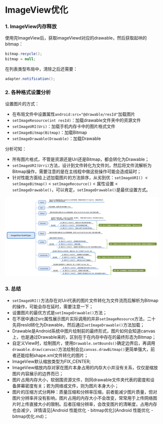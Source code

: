 # ImageView优化

### 1. ImageView内存释放

使用完ImageView后，获取imageViewd对应的drawable，然后获取起哄的bitmap：

```java
bitmap.recycle();
bitmap = null;
```

在列表类型布局中，清除之后还需要：

```java
adapter.notification();
```

### 2. 各种格式设置分析

设置图片的方式：

- 在布局文件中设置属性```android:src="@drawable/resId"```加载图片
- ```setImageResource(int resId)```：加载drawable文件夹中的资源文件
- ```setImageURI(Uri)```：加载手机内存卡中的图片格式文件
- ```setImageBitmap(Bitmap)```：加载Bitmap
- ```setImageDrawable(Drawable)```：加载Drawable

分析可知：

- 所有图片格式，不管是资源还是Uri还是Bitmap，都会转化为Drawable；
- ```setImageURI(Urri)```方法，设计到文件转化为文件刘，然后将文件流解析为Bitmap操作，需要注意的是在主线程中做这些操作可能会造成延时；
- 针对性能方面给上述加载图片的方法排序，从劣到优：```setImageURI() ```< ```setImageBitmap()``` < ```setImageRecource()``` < 属性设置 < ```setImageDrawable()```，可以肯定，```setImageDrawable()```是最优设置方式。

![image_ScaleType](.\bitmap压缩\image_ScaleType.png)

### 3. 总结

- ```setImageURI()```方法存在对Uri代表的图片文件转化为文件流而后解析为Bitmap的操作，可能会存在延时，需要注意一下；
- 设置图片的最优方式是```setImageDrawable()```方法；
- 在不居中通过src属性展示图片实际调用的并非```setImageResource```方法，二十先将resId转化为Drawable，然后通过```setImageDrawable()```方法加载；
- Drawable是Android系统中图片绘制前的最终形式，图片如何会知道canvas上，也是通过Drawable来的，区别在于在内存中存在的最终形态为Bitmap；
- 自定义View时，绘制图片，使用```Drawable.setBounds()```确定边界后，再调用```drawable.draw(canvas)```方法绘制会比```canvas.drawBitmap()```更简单强大，前者还能绘制shape.xml文件转化的图片；
- ImageView默认缩放类型为FIX_CENTER;
- ImageView缩放内存对家在图片本身占用的内存大小并没有关系，仅仅是缩放图片内容展示的边界而已；
- 图片占用内存大小，软弱围资源文件，则同drawable文件夹代表的密度和设备屏幕密度有关；若为网络或文件，则为图片本身大小；
- 图片的压缩方式分两种：质量压缩和分辨率压缩，前者能减少图片质量，但对图片分辨率并没有影响，图片占用的内存大小不会改变，常常用于上传网络图片时上传直接大小的限制。后者压缩分辨率，会改变图片的清晰度，占用内存也会减少，详情请见[Android 性能优化 - bitmap优化](Android 性能优化 - bitmap优化.md)；